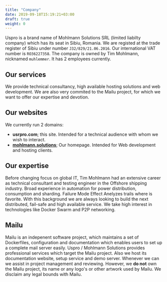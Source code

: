 ```yaml
---
title: "Company"
date: 2019-09-18T15:19:21+03:00
draft: true
weight: 0
---
```

Uspro is a brand name of Mohlmann Solutions SRL (limited liabilty company) which has its seat in Sibiu, Romania. We are registed at the trade register of Sibiu under number `J32/829/21.06.2016`. Our international VAT number is `RO36227358`. The company is owned by Tim Mohlmann, nicknamed `muhlemmer`. It has 2 employees currently.

## Our services
We provide technical consultancy, high available hosting solutions and web development. We are also very commited to the Mailu project, for which we want to offer our expertise and devotion. 

## Our websites
We currently run 2 domains:

- **usrpro.com**; this site. Intended for a technical audience with whom we wish to interact.
- **[mohlmann.solutions](https://mohlmann.solutions)**; Our homepage. Intended for Web development and hosting clients.

## Our expertise
Before changing focus on global IT, Tim Mohlmann had an extensive career as technical consultant and testing engineer in the Offshore shipping industry. Broad experience in automation for power distribution, consumption and sharding. Failure Mode Effect Anelyzes trails where is favorite. With this background we are always looking to build the next distributed, fail-safe and high available service. We take high interest in technologies like Docker Swarm and P2P networking.

## Mailu
Mailu is an indepenent software project, which maintains a set of Dockerfiles, configuration and documentation which enables users to set up a complete mail server easily. Uspro / Mohlmann Solutions provides professional services which target the Mailu project. Also we host its documentation website, setup service and demo server. Whenever we can we assist in project management and reviewing. However, we **do not** own the Mailu project, its name or any logo's or other artwork used by Mailu. We disclaim any legal bounds with Mailu.